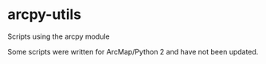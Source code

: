 # arcpy-utils
Scripts using the arcpy module

Some scripts were written for ArcMap/Python 2 and have not been updated.
